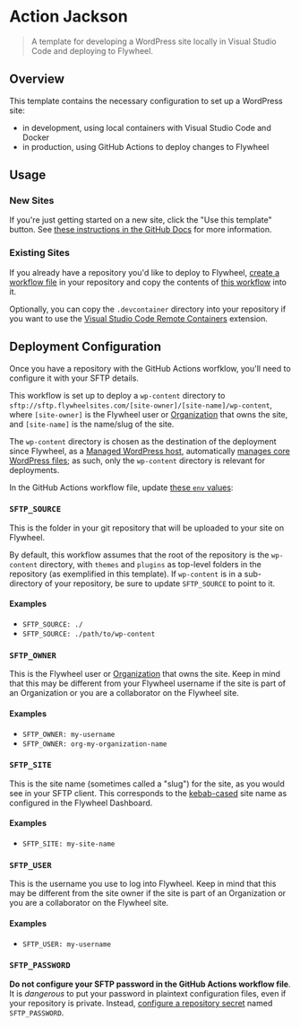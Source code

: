 # Action Jackson

> A template for developing a WordPress site locally in Visual Studio Code and deploying to Flywheel.

## Overview

This template contains the necessary configuration to set up a WordPress site:

- in development, using local containers with Visual Studio Code and Docker
- in production, using GitHub Actions to deploy changes to Flywheel

## Usage

### New Sites

If you're just getting started on a new site, click the "Use this template" button. See [these instructions in the GitHub Docs][use-template] for more information.

### Existing Sites

If you already have a repository you'd like to deploy to Flywheel, [create a workflow file][creating-a-workflow] in your repository and copy the contents of [this workflow][main.yml] into it.

Optionally, you can copy the `.devcontainer` directory into your repository if you want to use the [Visual Studio Code Remote Containers][remote-ext] extension.

## Deployment Configuration

Once you have a repository with the GitHub Actions worfklow, you'll need to configure it with your SFTP details.

This workflow is set up to deploy a `wp-content` directory to `sftp://sftp.flywheelsites.com/[site-owner]/[site-name]/wp-content`, where `[site-owner]` is the Flywheel user or [Organization][flywheel-orgs] that owns the site, and `[site-name]` is the name/slug of the site.

The `wp-content` directory is chosen as the destination of the deployment since Flywheel, as a [Managed WordPress host][flywheel-managed], automatically [manages core WordPress files][flywheel-security]; as such, only the `wp-content` directory is relevant for deployments.

In the GitHub Actions workflow file, update [these `env` values][env-values]:

### `SFTP_SOURCE`

This is the folder in your git repository that will be uploaded to your site on Flywheel.

By default, this workflow assumes that the root of the repository is the `wp-content` directory, with `themes` and `plugins` as top-level folders in the repository (as exemplified in this template). If `wp-content` is in a sub-directory of your repository, be sure to update `SFTP_SOURCE` to point to it.

#### Examples

- `SFTP_SOURCE: ./`
- `SFTP_SOURCE: ./path/to/wp-content`

### `SFTP_OWNER`

This is the Flywheel user or [Organization][flywheel-orgs] that owns the site. Keep in mind that this may be different from your Flywheel username if the site is part of an Organization or you are a collaborator on the Flywheel site.

#### Examples

- `SFTP_OWNER: my-username`
- `SFTP_OWNER: org-my-organization-name`

### `SFTP_SITE`

This is the site name (sometimes called a "slug") for the site, as you would see in your SFTP client. This corresponds to the [kebab-cased][kebab-casing] site name as configured in the Flywheel Dashboard.

#### Examples

- `SFTP_SITE: my-site-name`

### `SFTP_USER`

This is the username you use to log into Flywheel. Keep in mind that this may be different from the site owner if the site is part of an Organization or you are a collaborator on the Flywheel site.

#### Examples

- `SFTP_USER: my-username`

### `SFTP_PASSWORD`

**Do not configure your SFTP password in the GitHub Actions workflow file**. It is *dangerous* to put your password in plaintext configuration files, even if your repository is private. Instead, [configure a repository secret][repo-secret] named `SFTP_PASSWORD`.

[use-template]: https://docs.github.com/en/github/creating-cloning-and-archiving-repositories/creating-a-repository-from-a-template

[main.yml]: https://github.com/jarrodldavis/action-jackson/blob/main/.github/workflows/main.yml

[remote-ext]: https://code.visualstudio.com/docs/remote/containers

[creating-a-workflow]: https://docs.github.com/en/actions/configuring-and-managing-workflows/configuring-a-workflow#creating-a-workflow-file

[flywheel-orgs]: https://getflywheel.com/wordpress-support/how-do-i-get-started-with-organizations/

[flywheel-managed]: https://getflywheel.com/wordpress-support/what-does-managed-wordpress-hosting-mean/

[flywheel-security]: https://getflywheel.com/wordpress-support/how-does-flywheel-keep-my-site-secure/#wp-core-locked

[env-values]: https://github.com/jarrodldavis/action-jackson/blob/50358697f17328631d095d556959e7638c2adcfc/.github/workflows/main.yml#L19-L51

[kebab-casing]: https://en.wikipedia.org/wiki/Kebab-case

[repo-secret]: https://docs.github.com/en/actions/configuring-and-managing-workflows/creating-and-storing-encrypted-secrets#creating-encrypted-secrets-for-a-repository
